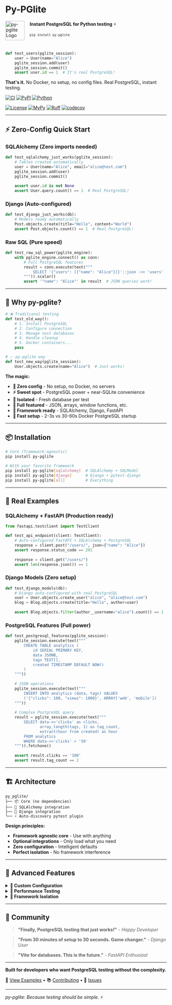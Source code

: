 # Py-PGlite

<img src="https://github.com/user-attachments/assets/3c6ef886-5075-4d82-a180-a6b1dafe792b" alt="py-pglite Logo" width="60" align="left" style="margin-right: 16px;"/>

**Instant PostgreSQL for Python testing** ⚡

<sub>`pip install py-pglite`</sub>

<br clear="all"/>

```python
def test_users(pglite_session):
    user = User(name="Alice")
    pglite_session.add(user)
    pglite_session.commit()
    assert user.id == 1  # It's real PostgreSQL!
```

**That's it.** No Docker, no setup, no config files. Real PostgreSQL, instant testing.

[![CI](https://github.com/wey-gu/py-pglite/actions/workflows/ci.yml/badge.svg)](https://github.com/wey-gu/py-pglite/actions/workflows/ci.yml) [![PyPI](https://badge.fury.io/py/py-pglite.svg)](https://badge.fury.io/py/py-pglite) [![Python](https://img.shields.io/pypi/pyversions/py-pglite.svg)](https://pypi.org/project/py-pglite/)

[![License](https://img.shields.io/pypi/l/py-pglite.svg)](https://github.com/wey-gu/py-pglite/blob/main/LICENSE) [![MyPy](https://img.shields.io/badge/type_checked-mypy-informational.svg)](https://mypy.readthedocs.io/en/stable/introduction.html) [![Ruff](https://img.shields.io/badge/style-ruff-blue?logo=ruff&logoColor=white)](https://github.com/astral-sh/ruff) [![codecov](https://codecov.io/gh/wey-gu/py-pglite/branch/main/graph/badge.svg?token=YOUR_CODECOV_TOKEN)](https://codecov.io/gh/wey-gu/py-pglite)

---

## ⚡ **Zero-Config Quick Start**

### **SQLAlchemy** (Zero imports needed)

```python
def test_sqlalchemy_just_works(pglite_session):
    # Tables created automatically
    user = User(name="Alice", email="alice@test.com")  
    pglite_session.add(user)
    pglite_session.commit()
    
    assert user.id is not None
    assert User.query.count() == 1  # Real PostgreSQL!
```

### **Django** (Auto-configured)

```python  
def test_django_just_works(db):
    # Models ready automatically
    Post.objects.create(title="Hello", content="World")
    assert Post.objects.count() == 1  # Real PostgreSQL!
```

### **Raw SQL** (Pure speed)

```python
def test_raw_sql_power(pglite_engine):
    with pglite_engine.connect() as conn:
        # Full PostgreSQL features
        result = conn.execute(text("""
            SELECT '{"users": [{"name": "Alice"}]}'::json ->> 'users'
        """)).scalar()
        assert '"name": "Alice"' in result  # JSON queries work!
```

---

## 🚀 **Why py-pglite?**

```python
# ❌ Traditional testing
def test_old_way():
    # 1. Install PostgreSQL
    # 2. Configure connection  
    # 3. Manage test databases
    # 4. Handle cleanup
    # 5. Docker containers...
    pass

# ✅ py-pglite way  
def test_new_way(pglite_session):
    User.objects.create(name="Alice")  # Just works!
```

**The magic:**

- **🎯 Zero config** - No setup, no Docker, no servers
- **⚡ Sweet spot** - PostgreSQL power + near-SQLite convenience  
- **🔄 Isolated** - Fresh database per test
- **🎪 Full featured** - JSON, arrays, window functions, etc.
- **🧪 Framework ready** - SQLAlchemy, Django, FastAPI
- **🚀 Fast setup** - 2-3s vs 30-60s Docker PostgreSQL startup

---

## 📦 **Installation**

```bash
# Core (framework-agnostic)
pip install py-pglite

# With your favorite framework
pip install py-pglite[sqlalchemy]  # SQLAlchemy + SQLModel
pip install py-pglite[django]      # Django + pytest-django  
pip install py-pglite[all]         # Everything
```

---

## 🎯 **Real Examples**

### **SQLAlchemy + FastAPI** (Production ready)

```python
from fastapi.testclient import TestClient

def test_api_endpoint(client: TestClient):
    # Auto-configured FastAPI + SQLAlchemy + PostgreSQL
    response = client.post("/users/", json={"name": "Alice"})
    assert response.status_code == 201
    
    response = client.get("/users/")
    assert len(response.json()) == 1
```

### **Django Models** (Zero setup)

```python
def test_django_models(db):
    # Django auto-configured with real PostgreSQL
    user = User.objects.create_user("alice", "alice@test.com") 
    blog = Blog.objects.create(title="Hello", author=user)
    
    assert Blog.objects.filter(author__username="alice").count() == 1
```

### **PostgreSQL Features** (Full power)

```python
def test_postgresql_features(pglite_session):
    pglite_session.execute(text("""
        CREATE TABLE analytics (
            id SERIAL PRIMARY KEY,
            data JSONB,
            tags TEXT[],
            created TIMESTAMP DEFAULT NOW()
        )
    """))
    
    # JSON operations
    pglite_session.execute(text("""
        INSERT INTO analytics (data, tags) VALUES 
        ('{"clicks": 100, "views": 1000}', ARRAY['web', 'mobile'])
    """))
    
    # Complex PostgreSQL query
    result = pglite_session.execute(text("""
        SELECT data->>'clicks' as clicks,
               array_length(tags, 1) as tag_count,
               extract(hour from created) as hour
        FROM analytics 
        WHERE data->>'clicks' > '50'
    """)).fetchone()
    
    assert result.clicks == '100'
    assert result.tag_count == 2
```

---

## 🏗️ **Architecture**

```
py_pglite/
├── 📦 Core (no dependencies)
├── 🔧 SQLAlchemy integration  
├── 🌟 Django integration
└── ⚡ Auto-discovery pytest plugin
```

**Design principles:**

- **Framework agnostic core** - Use with anything
- **Optional integrations** - Only load what you need
- **Zero configuration** - Intelligent defaults
- **Perfect isolation** - No framework interference

---

## 🎪 **Advanced Features**

<details>
<summary><strong>🔧 Custom Configuration</strong></summary>

```python
@pytest.fixture(scope="session")
def custom_pglite():
    config = PGliteConfig(
        port_range=(5500, 5600),
        timeout=30,
        cleanup_on_exit=True
    )
    with PGliteManager(config) as manager:
        yield manager
```

</details>

<details>
<summary><strong>🚀 Performance Testing</strong></summary>

```python
def test_bulk_insert_performance(pglite_session):
    users = [User(name=f"user_{i}") for i in range(1000)]
    pglite_session.add_all(users)
    pglite_session.commit()
    
    assert pglite_session.query(User).count() == 1000
    # Blazing fast with real PostgreSQL!
```

</details>

<details>
<summary><strong>🎯 Framework Isolation</strong></summary>

```bash
# Pure SQLAlchemy tests
pytest -m sqlalchemy -p no:django

# Pure Django tests  
pytest -m django

# Directory isolation
pytest tests/sqlalchemy/  # Auto-isolated
pytest tests/django/       # Auto-isolated
```

</details>

---

## 💝 **Community**

> **"Finally, PostgreSQL testing that just works!"** - *Happy Developer*

> **"From 30 minutes of setup to 30 seconds. Game changer."** - *Django User*

> **"Vite for databases. This is the future."** - *FastAPI Enthusiast*

---

**Built for developers who want PostgreSQL testing without the complexity.**

🎯 [View Examples](examples/) • 📚 [Contributing](CONTRIBUTING.md) • 🐛 [Issues](https://github.com/wey-gu/py-pglite/issues)

---

*py-pglite: Because testing should be simple.* ⚡
